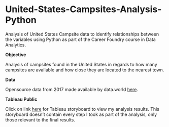 # United-States-Campsites-Analysis-Python
Analysis of United States Campsite data to identify relationships between the variables using Python as part of the Career Foundry course in Data Analytics.

**Objective**

Analysis of campsites found in the United States in regards to how many campsites are available and how close they are located to the nearest town.

**Data**

Opensource data from 2017 made available by data.world [here](https://data.world/caroline/campgrounds).

**Tableau Public**

 Click on link [here](https://public.tableau.com/app/profile/jennifer.l.kelly/viz/UnitedStatesCampsitesCaseStudy/UnitedStatesCampsitesCaseStudy?publish=yes) for Tableau storyboard to view my analysis results. This storyboard doesn’t contain every step I took as part of the analysis, only those relevant to the final results.
